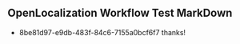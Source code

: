## OpenLocalization Workflow Test MarkDown
* 8be81d97-e9db-483f-84c6-7155a0bcf6f7 thanks!

<!--HONumber=Aug16_HO1-->


